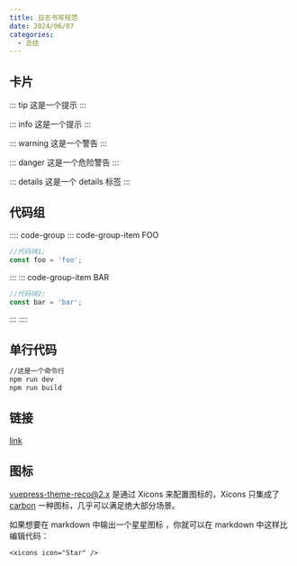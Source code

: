 ```yaml
---
title: 日志书写规范
date: 2024/06/07
categories:
  - 总结
---
```


## 卡片

::: tip
这是一个提示
:::

::: info
这是一个提示
:::

::: warning
这是一个警告
:::

::: danger
这是一个危险警告
:::

::: details
这是一个 details 标签
:::

## 代码组

:::: code-group
::: code-group-item FOO

```js
//代码块1;
const foo = 'foo';
```

:::
::: code-group-item BAR

```js
//代码块2;
const bar = 'bar';
```

:::
::::

## 单行代码

```bash
//这是一个命令行
npm run dev
npm run build
```

## 链接

[link](https://www.bilibili.com/video/BV1As411R7e3?from=search&seid=8836255303393949866)

## 图标

vuepress-theme-reco@2.x 是通过 Xicons 来配置图标的，Xicons 只集成了 [carbon](https://carbondesignsystem.com/guidelines/icons/library/) 一种图标，几乎可以满足绝大部分场景。

如果想要在 markdown 中输出一个星星图标 <xicons icon="Star" />，你就可以在 markdown 中这样比编辑代码：

```vue
<xicons icon="Star" />
```